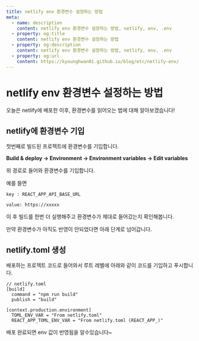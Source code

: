 ```yaml
---
title: netlify env 환경변수 설정하는 방법
meta:
  - name: description
    content: netlify env 환경변수 설정하는 방법, netlify, env, .env
  - property: og:title
    content: netlify env 환경변수 설정하는 방법
  - property: og:description
    content: netlify env 환경변수 설정하는 방법, netlify, env, .env
  - property: og:url
    content: https://kyounghwan01.github.io/blog/etc/netlify-env/
---
```


# netlify env 환경변수 설정하는 방법

오늘은 netlify에 배포한 이후, 환경변수를 읽어오는 법에 대해 알아보겠습니다!

## netlify에 환경변수 기입

첫번째로 빌드된 프로젝트에 환경변수를 기입합니다.

**Build & deploy -> Environment -> Environment variables -> Edit variables**

위 경로로 들어와 환경변수를 기입합니다.

예를 들면

`key : REACT_APP_API_BASE_URL`

`value: https://xxxxx`

이 후 빌드를 한번 더 실행해주고 환경변수가 제대로 들어갔는지 확인해봅니다.

만약 환경변수가 아직도 반영이 안되었다면 아래 단계로 넘어갑니다.

## netlify.toml 생성

배포하는 프로젝트 코드로 들어와서 루트 레벨에 아래와 같이 코드를 기입하고 푸시합니다.

```
// netlify.toml
[build]
  command = "npm run build"
  publish = "build"

[context.production.environment]
  TOML_ENV_VAR = "From netlify.toml"
  REACT_APP_TOML_ENV_VAR = "From netlify.toml (REACT_APP_)"
```

배포 완료되면 env 값이 반영됨을 알수있습니다~

<TagLinks />

<Comment />
